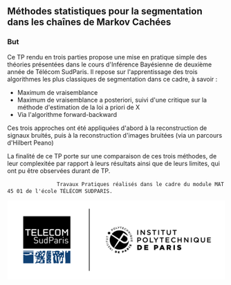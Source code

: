 ## Méthodes statistiques pour la segmentation dans les chaînes de Markov Cachées

### But

Ce TP rendu en trois parties propose une mise en pratique simple des théories présentées dans le cours d'Inférence Bayésienne de deuxième année de Télécom SudParis. 
Il repose sur l'apprentissage des trois algorithmes les plus classiques de segmentation dans ce cadre, à savoir : 
  - Maximum de vraisemblance
  - Maximum de vraisemblance a posteriori, suivi d'une critique sur la méthode d'estimation de la loi a priori de X
  - Via l'algorithme forward-backward 
 
 Ces trois approches ont été appliquées d'abord à la reconstruction de signaux bruités, puis à la reconstruction d'images bruitées (via un parcours d'Hilbert Peano)
 
 La finalité de ce TP porte sur une comparaison de ces trois méthodes, de leur complexitée par rapport à leurs résultats ainsi que de leurs limites, qui ont pu être observées durant de TP.

                    Travaux Pratiques réalisés dans le cadre du module MAT 45 01 de l'école TÉLÉCOM SUDPARIS.

![Test](https://github.com/Erwanlbv/Projet-Info/blob/master/NeuralNetwork/src/main/resources/Logo_TSP_Colored.png)

